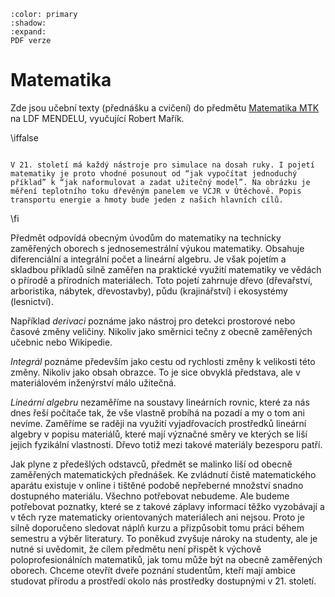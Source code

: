 ```{button-link} https://user.mendelu.cz/marik/Matematika.pdf
:color: primary
:shadow:
:expand:
PDF verze
```


# Matematika

Zde jsou učební texty (přednášku a cvičení) do předmětu [Matematika MTK](https://robert-marik.github.io/pages/mt) na LDF MENDELU, vyučující Robert Mařík.

\iffalse

<div class='obtekat'>

```{figure} images/mtk_logo.jpg

V 21. století má každý nástroje pro simulace na dosah ruky. I pojetí matematiky je proto vhodné posunout od “jak vypočítat jednoduchý příklad” k “jak naformulovat a zadat užitečný model”. Na obrázku je měření teplotního toku dřevěným panelem ve VCJR v Útěchově. Popis transportu energie a hmoty bude jeden z našich hlavních cílů.
```

</div>

\fi


Předmět odpovídá obecným úvodům do matematiky na technicky zaměřených oborech s jednosemestrální výukou matematiky. Obsahuje diferenciální a integrální počet a lineární algebru. Je však pojetím a skladbou příkladů silně zaměřen na praktické využití matematiky ve vědách o přírodě a přírodních materiálech. Toto pojetí zahrnuje dřevo (dřevařství, arboristika, nábytek, dřevostavby), půdu (krajinářství) i ekosystémy (lesnictví).

Například _derivaci_ poznáme jako nástroj pro detekci prostorové nebo časové změny veličiny. Nikoliv jako směrnici tečny z obecně zaměřených učebnic nebo Wikipedie.

_Integrál_ poznáme především jako cestu od rychlosti změny k velikosti této změny. Nikoliv jako obsah obrazce. To je sice obvyklá představa, ale v materiálovém inženýrství málo užitečná.

_Lineární algebru_ nezaměříme na soustavy lineárních rovnic, které za nás dnes řeší počítače tak, že vše vlastně probíhá na pozadí a my o tom ani nevíme. Zaměříme se raději na využití vyjadřovacích prostředků lineární algebry v popisu materiálů, které mají význačné směry ve kterých se liší jejich fyzikální vlastnosti. Dřevo totiž mezi takové materiály bezesporu patří.

Jak plyne z předešlých odstavců, předmět se malinko liší od obecně zaměřených matematických přednášek. Ke zvládnutí čistě matematického aparátu existuje v online i tištěné podobě nepřeberné množství snadno dostupného materiálu. Všechno potřebovat nebudeme. Ale budeme potřebovat poznatky, které se z takové záplavy informací těžko vyzobávají a v těch ryze matematicky orientovaných materiálech ani nejsou. Proto je silně doporučeno sledovat náplň kurzu a přizpůsobit tomu práci během semestru a výběr literatury. To poněkud zvyšuje nároky na studenty, ale je nutné si uvědomit, že cílem předmětu není přispět k výchově poloprofesionálních matematiků, jak tomu může být na obecně zaměřených oborech. Chceme otevřít dveře poznání studentům, kteří mají ambice studovat přírodu a prostředí okolo nás prostředky dostupnými v 21. století.
